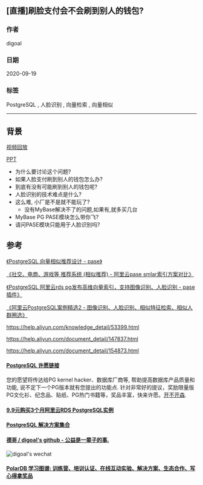 ## [直播]刷脸支付会不会刷到别人的钱包?            
            
### 作者            
digoal            
            
### 日期            
2020-09-19            
            
### 标签            
PostgreSQL , 人脸识别 , 向量检索 , 向量相似             
            
----            
            
## 背景            
[视频回放](https://yq.aliyun.com/live/245319)        
        
[PPT](20200919_01_doc_001.pdf)        
        
- 为什么要讨论这个问题?    
- 如果人脸支付刷到别人的钱包怎么办?    
- 到底有没有可能刷到别人的钱包呢?    
- 人脸识别的技术难点是什么?    
- 这么难, 小厂是不是就不能玩了?    
    - 没有MyBase解决不了的问题,如果有,就多买几台    
- MyBase PG PASE模块怎么带你飞?    
- 请问PASE模块只能用于人脸识别吗?       
      
## 参考    
[《PostgreSQL 向量相似推荐设计 - pase》](../202004/20200424_01.md)      
    
[《社交、电商、游戏等 推荐系统 (相似推荐) - 阿里云pase smlar索引方案对比》](../202004/20200421_01.md)      
    
[《PostgreSQL 阿里云rds pg发布高维向量索引，支持图像识别、人脸识别 - pase 插件》](../201912/20191219_02.md)      
    
[《阿里云PostgreSQL案例精选2 - 图像识别、人脸识别、相似特征检索、相似人群圈选》](../202002/20200227_01.md)      
    
https://help.aliyun.com/knowledge_detail/53399.html    
    
https://help.aliyun.com/document_detail/147837.html     
    
https://help.aliyun.com/document_detail/154873.html    
    
  
#### [PostgreSQL 许愿链接](https://github.com/digoal/blog/issues/76 "269ac3d1c492e938c0191101c7238216")
您的愿望将传达给PG kernel hacker、数据库厂商等, 帮助提高数据库产品质量和功能, 说不定下一个PG版本就有您提出的功能点. 针对非常好的提议，奖励限量版PG文化衫、纪念品、贴纸、PG热门书籍等，奖品丰富，快来许愿。[开不开森](https://github.com/digoal/blog/issues/76 "269ac3d1c492e938c0191101c7238216").  
  
  
#### [9.9元购买3个月阿里云RDS PostgreSQL实例](https://www.aliyun.com/database/postgresqlactivity "57258f76c37864c6e6d23383d05714ea")
  
  
#### [PostgreSQL 解决方案集合](https://yq.aliyun.com/topic/118 "40cff096e9ed7122c512b35d8561d9c8")
  
  
#### [德哥 / digoal's github - 公益是一辈子的事.](https://github.com/digoal/blog/blob/master/README.md "22709685feb7cab07d30f30387f0a9ae")
  
  
![digoal's wechat](../pic/digoal_weixin.jpg "f7ad92eeba24523fd47a6e1a0e691b59")
  
  
#### [PolarDB 学习图谱: 训练营、培训认证、在线互动实验、解决方案、生态合作、写心得拿奖品](https://www.aliyun.com/database/openpolardb/activity "8642f60e04ed0c814bf9cb9677976bd4")
  
